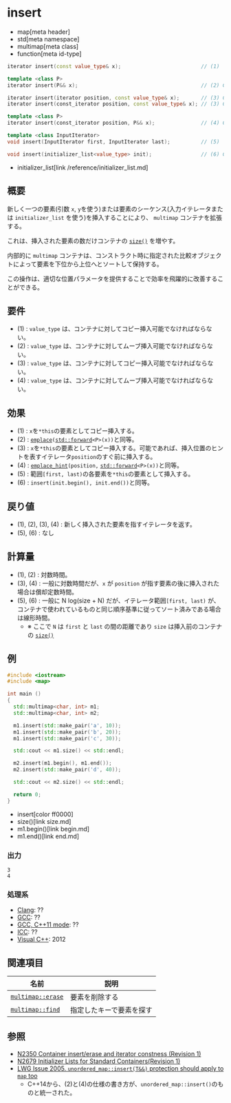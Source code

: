 # insert
* map[meta header]
* std[meta namespace]
* multimap[meta class]
* function[meta id-type]

```cpp
iterator insert(const value_type& x);                          // (1)

template <class P>
iterator insert(P&& x);                                        // (2) C++11

iterator insert(iterator position, const value_type& x);       // (3) C++03
iterator insert(const_iterator position, const value_type& x); // (3) C++11

template <class P>
iterator insert(const_iterator position, P&& x);               // (4) C++11

template <class InputIterator>
void insert(InputIterator first, InputIterator last);          // (5)

void insert(initializer_list<value_type> init);                // (6) C++11
```
* initializer_list[link /reference/initializer_list.md]

## 概要
新しく一つの要素(引数 `x`, `y`を使う)または要素のシーケンス(入力イテレータまたは `initializer_list` を使う)を挿入することにより、 `multimap` コンテナを拡張する。

これは、挿入された要素の数だけコンテナの [`size()`](/reference/map/multimap/size.md) を増やす。

内部的に `multimap` コンテナは、コンストラクト時に指定された比較オブジェクトによって要素を下位から上位へとソートして保持する。

この操作は、適切な位置パラメータを提供することで効率を飛躍的に改善することができる。


## 要件
- (1) : `value_type` は、コンテナに対してコピー挿入可能でなければならない。
- (2) : `value_type` は、コンテナに対してムーブ挿入可能でなければならない。
- (3) : `value_type` は、コンテナに対してコピー挿入可能でなければならない。
- (4) : `value_type` は、コンテナに対してムーブ挿入可能でなければならない。


## 効果
- (1) : `x`を`*this`の要素としてコピー挿入する。
- (2) : [`emplace`](emplace.md)`(`[`std::forward`](/reference/utility/forward.md)`<P>(x))`と同等。
- (3) : `x`を`*this`の要素としてコピー挿入する。可能であれば、挿入位置のヒントを表すイテレータ`position`のすぐ前に挿入する。
- (4) : [`emplace_hint`](emplace_hint.md)`(position,` [`std::forward`](/reference/utility/forward.md)`<P>(x))`と同等。
- (5) : 範囲`[first, last)`の各要素を`*this`の要素として挿入する。
- (6) : `insert(init.begin(), init.end())`と同等。


## 戻り値
- (1), (2), (3), (4) : 新しく挿入された要素を指すイテレータを返す。
- (5), (6) : なし


## 計算量
- (1), (2) : 対数時間。
- (3), (4) : 一般に対数時間だが、`x` が `position` が指す要素の後に挿入された場合は償却定数時間。
- (5), (6) : 一般に N log(size + N) だが、イテレータ範囲`[first, last)` が、コンテナで使われているものと同じ順序基準に従ってソート済みである場合は線形時間。
    - ※ ここで `N` は `first` と `last` の間の距離であり `size` は挿入前のコンテナの [`size()`](size.md)


## 例
```cpp example
#include <iostream>
#include <map>

int main ()
{
  std::multimap<char, int> m1;
  std::multimap<char, int> m2;

  m1.insert(std::make_pair('a', 10));
  m1.insert(std::make_pair('b', 20));
  m1.insert(std::make_pair('c', 30));

  std::cout << m1.size() << std::endl;

  m2.insert(m1.begin(), m1.end());
  m2.insert(std::make_pair('d', 40));

  std::cout << m2.size() << std::endl;

  return 0;
}
```
* insert[color ff0000]
* size()[link size.md]
* m1.begin()[link begin.md]
* m1.end()[link end.md]

### 出力
```
3
4
```

### 処理系
- [Clang](/implementation.md#clang): ??
- [GCC](/implementation.md#gcc): ??
- [GCC, C++11 mode](/implementation.md#gcc): ??
- [ICC](/implementation.md#icc): ??
- [Visual C++](/implementation.md#visual_cpp): 2012


## 関連項目

| 名前 | 説明 |
|-------------------------------------------------------------------------------------|--------------------------------------|
| [`multimap::erase`](/reference/map/multimap/erase.md) | 要素を削除する |
| [`multimap::find`](/reference/map/multimap/find.md) | 指定したキーで要素を探す |


## 参照
- [N2350 Container insert/erase and iterator constness (Revision 1)](http://www.open-std.org/jtc1/sc22/wg21/docs/papers/2007/n2350.pdf)
- [N2679 Initializer Lists for Standard Containers(Revision 1)](http://www.open-std.org/jtc1/sc22/wg21/docs/papers/2008/n2679.pdf)
- [LWG Issue 2005. `unordered_map::insert(T&&)` protection should apply to `map` too](http://www.open-std.org/jtc1/sc22/wg21/docs/lwg-defects.html#2005)
    - C++14から、(2)と(4)の仕様の書き方が、`unordered_map::insert()`のものと統一された。

